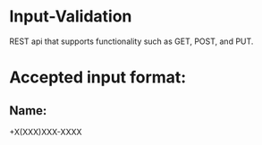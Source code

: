
# Input-Validation
REST api that supports functionality such as GET, POST, and PUT.

# Accepted input format:
## Name: 
+X(XXX)XXX-XXXX



 


